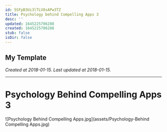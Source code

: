 ```yaml
---
id: 5SFpB3Ui3lTLV8sAPw3TZ
title: Psychology behind Compelling Apps 3
desc: ''
updated: 1645225706288
created: 1645225706288
stub: false
isDir: false
---
```

My Template
---

_Created at 2018-01-15._
_Last updated at 2018-01-15._




---

# Psychology Behind Compelling Apps 3


![Psychology Behind Compelling Apps.jpg](assets/Psychology-Behind Compelling Apps.jpg)

